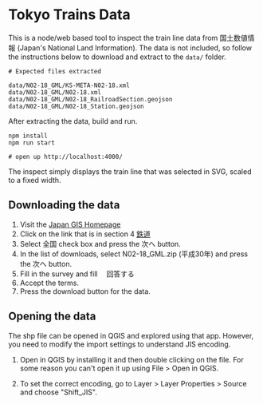 # Tokyo Trains Data

This is a node/web based tool to inspect the train line data from 国土数値情報 (Japan's National Land Information). The data is not included, so follow the instructions below to download and extract to the `data/` folder.

```
# Expected files extracted

data/N02-18_GML/KS-META-N02-18.xml
data/N02-18_GML/N02-18.xml
data/N02-18_GML/N02-18_RailroadSection.geojson
data/N02-18_GML/N02-18_Station.geojson

```

After extracting the data, build and run.

```
npm install
npm run start 

# open up http://localhost:4000/
```

The inspect simply displays the train line that was selected in SVG, scaled to a fixed width.

## Downloading the data

1. Visit the [Japan GIS Homepage](http://nlftp.mlit.go.jp/ksj/index.html)
2. Click on the link that is in section 4 [鉄道](http://nlftp.mlit.go.jp/ksj/gml/datalist/KsjTmplt-N02-v2_3.html)
3. Select 全国 check box and press the 次へ button.
4. In the list of downloads, select N02-18_GML.zip (平成30年) and press the 次へ button.
5. Fill in the survey and fill 　回答する　
6. Accept the terms.
7. Press the download button for the data.

## Opening the data

The shp file can be opened in QGIS and explored using that app. However, you need to modify the import settings to understand JIS encoding.

1. Open in QGIS by installing it and then double clicking on the file. For some reason you can't open it up using File > Open in QGIS.

2. To set the correct encoding, go to Layer > Layer Properties > Source and choose "Shift_JIS".


